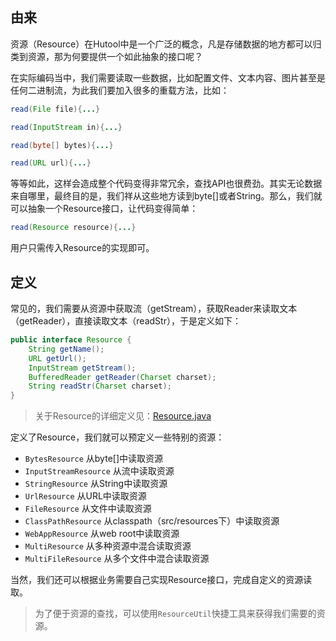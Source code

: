 ## 由来

资源（Resource）在Hutool中是一个广泛的概念，凡是存储数据的地方都可以归类到资源，那为何要提供一个如此抽象的接口呢？

在实际编码当中，我们需要读取一些数据，比如配置文件、文本内容、图片甚至是任何二进制流，为此我们要加入很多的重载方法，比如：

```java
read(File file){...}

read(InputStream in){...}

read(byte[] bytes){...}

read(URL url){...}
```

等等如此，这样会造成整个代码变得非常冗余，查找API也很费劲。其实无论数据来自哪里，最终目的是，我们祥从这些地方读到byte[]或者String。那么，我们就可以抽象一个Resource接口，让代码变得简单：

```java
read(Resource resource){...}
```

用户只需传入Resource的实现即可。

## 定义

常见的，我们需要从资源中获取流（getStream），获取Reader来读取文本（getReader），直接读取文本（readStr），于是定义如下：

```java
public interface Resource {
    String getName();
    URL getUrl();
    InputStream getStream();
    BufferedReader getReader(Charset charset);
    String readStr(Charset charset);
}
```

> 关于Resource的详细定义见：[Resource.java](https://gitee.com/loolly/hutool/blob/v5-master/hutool-core/src/main/java/cn/hutool/core/io/resource/Resource.java)

定义了Resource，我们就可以预定义一些特别的资源：

- `BytesResource`       从byte[]中读取资源
- `InputStreamResource` 从流中读取资源
- `StringResource`      从String中读取资源
- `UrlResource`         从URL中读取资源
- `FileResource`        从文件中读取资源
- `ClassPathResource`   从classpath（src/resources下）中读取资源
- `WebAppResource`      从web root中读取资源
- `MultiResource`       从多种资源中混合读取资源
- `MultiFileResource`   从多个文件中混合读取资源

当然，我们还可以根据业务需要自己实现Resource接口，完成自定义的资源读取。

> 为了便于资源的查找，可以使用`ResourceUtil`快捷工具来获得我们需要的资源。